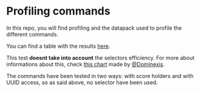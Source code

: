 # Profiling commands

In this repo, you will find profiling and the datapack used to profile the different commands.

You can find a table with the results [here](https://docs.google.com/spreadsheets/d/1MuJ502TvldKbAeKg5fsFehW8ljB8_V6mLgdN_ViFhB8/edit?usp=sharing).

This test **doesnt take into account** the selectors efficiency. For more about informations about this, check [this chart](https://docs.google.com/spreadsheets/d/1Z0XVvyfzVSGstmpLSMKnwlxwYg8N2ZFl3Xmh0ZV0yZU/edit#gid=0) made by [@Dominexis](https://github.com/Dominexis).

The commands have been tested in two ways: with score holders and with UUID access, so as said above, no selector have been used.